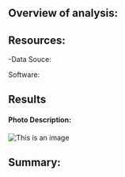 # 

## Overview of analysis: 


## Resources:

-Data Souce:  

Software: 

## Results 

#### Photo Description: 
![This is an image]()


## Summary:

